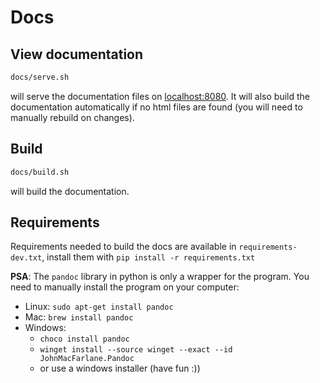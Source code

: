 
# Docs

## View documentation

```sh
docs/serve.sh
```

will serve the documentation files on [localhost:8080](http://localhost:8080). It will also build the documentation automatically if no html files are found (you will need to manually rebuild on changes).

## Build

```sh
docs/build.sh
```

will build the documentation.

## Requirements

Requirements needed to build the docs are available in `requirements-dev.txt`, install them with `pip install -r requirements.txt`

**PSA**: The `pandoc` library in python is only a wrapper for the program. You need to manually install the program on your computer:

- Linux: `sudo apt-get install pandoc`
- Mac: `brew install pandoc`
- Windows:
  - `choco install pandoc`
  - `winget install --source winget --exact --id JohnMacFarlane.Pandoc`
  - or use a windows installer (have fun :))
